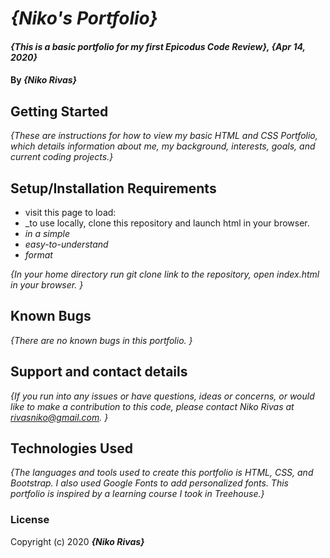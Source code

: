 # _{Niko's Portfolio}_

#### _{This is a basic portfolio for my first Epicodus Code Review}, {Apr 14, 2020}_

#### By _**{Niko Rivas}**_

## Getting Started

_{These are instructions for how to view my basic HTML and CSS Portfolio, which details information about me, my background, interests, goals, and current coding projects.}_

## Setup/Installation Requirements

* visit this page to load:
* _to use locally, clone this repository and launch html in your browser. 
* _in a simple_
* _easy-to-understand_
* _format_

_{In your home directory run git clone link to the repository, open index.html in your browser. }_

## Known Bugs

_{There are no known bugs in this portfolio. }_

## Support and contact details

_{If you run into any issues or have questions, ideas or concerns, or would like to make a contribution to this code, please contact Niko Rivas at rivasniko@gmail.com. }_

## Technologies Used

_{The languages and tools used to create this portfolio is HTML, CSS, and Bootstrap. I also used Google Fonts to add personalized fonts. This portfolio is inspired by a learning course I took in Treehouse.}_

### License


Copyright (c) 2020 **_{Niko Rivas}_**